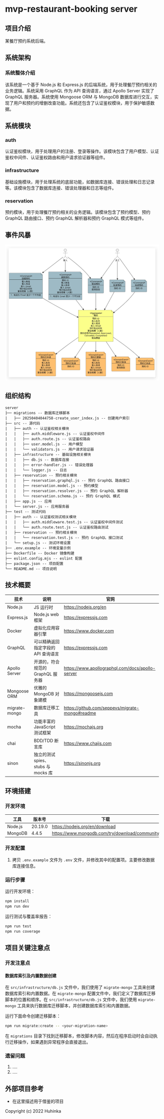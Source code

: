 # mvp-restaurant-booking server

## 项目介绍

某餐厅预约系统后端。

## 系统架构

### 系统整体介绍

该系统是一个基于 Node.js 和 Express.js 的后端系统，用于处理餐厅预约相关的业务逻辑。系统采用 GraphQL 作为 API 查询语言，通过 Apollo Server 实现了 GraphQL 服务器。系统使用 Mongoose ORM 与 MongoDB 数据库进行交互，实现了用户和预约的增删改查功能。系统还包含了认证鉴权模块，用于保护敏感数据。

## 系统模块

### auth

认证鉴权模块，用于处理用户的注册、登录等操作。该模块包含了用户模型、认证鉴权中间件、认证鉴权路由和用户请求验证器等组件。

### infrastructure

基础设施模块，用于处理系统的底层功能，如数据库连接、错误处理和日志记录等。该模块包含了数据库连接、错误处理器和日志等组件。

### reservation

预约模块，用于处理餐厅预约相关的业务逻辑。该模块包含了预约模型、预约 GraphQL 路由接口、预约 GraphQL 解析器和预约 GraphQL 模式等组件。

## 事件风暴

![事件风暴](../../docs/images/event-storming.jpg)

## 组织结构

```
server
├── migrations -- 数据库迁移脚本
|   ├── 20250404044758-create_user_index.js -- 创建用户索引
├── src -- 源代码
|   ├── auth -- 认证鉴权相关模块
|   |   ├── auth.middleware.js -- 认证鉴权中间件
|   |   ├── auth.route.js -- 认证鉴权路由
|   |   ├── user.model.js -- 用户模型
|   |   └── validators.js -- 用户请求验证器
|   ├── infrastructure -- 基础设施相关模块
|   |   ├── db.js -- 数据库连接
|   |   ├── error-handler.js -- 错误处理器
|   |   └── logger.js -- 日志
|   ├── reservation -- 预约相关模块
|   |   ├── reservation.graphql.js -- 预约 GraphQL 路由接口
|   |   ├── reservation.model.js -- 预约模型
|   |   ├── reservation.resolver.js -- 预约 GraphQL 解析器
|   |   └── reservation.schema.js -- 预约 GraphQL 模式
|   ├── app.js -- 应用
|   └── server.js -- 应用服务器
├── test -- 测试代码
|   ├── auth -- 认证鉴权测试相关模块
|   |   ├── auth.middleware.test.js -- 认证鉴权中间件测试
|   |   └── auth.route.test.js -- 认证鉴权路由测试
|   ├── reservation -- 预约相关模块
|   |   └── reservation.test.js -- 预约 GraphQL 接口测试
|   └── setup.js -- 测试环境设置
├── .env.example -- 环境变量示例
├── Dockerfile -- Docker 镜像构建
├── eslint.config.mjs -- eslint 配置
├── package.json -- 项目配置
└── README.md -- 项目说明
```

## 技术概要

| 技术          | 说明                                | 官网                                             |
| ------------- | ----------------------------------- | ------------------------------------------------ |
| Node.js       | JS 运行时                           | https://nodejs.org/en                            |
| Express.js    | Node.js web 框架                    | https://expressjs.com                            |
| Docker        | 虚拟化应用容器引擎                  | https://www.docker.com                           |
| GraphQL       | 可以精确返回指定字段的 API 查询语言 | https://expressjs.com                            |
| Apollo Server | 开源的，符合规范的 GraphQL 服务器   | https://www.apollographql.com/docs/apollo-server |
| Mongoose ORM  | 优雅的 MongoDB 对象建模             | https://mongoosejs.com                           |
| migrate-mongo | 数据库迁移工具                      | https://github.com/seppevs/migrate-mongo#readme  |
| mocha         | 功能丰富的 JavaScript 测试框架      | https://mochajs.org                              |
| chai          | BDD/TDD 断言库                      | https://www.chaijs.com                           |
| sinon         | 独立的测试 spies、stubs 与 mocks 库 | https://sinonjs.org                              |

## 环境搭建

### 开发环境

| 工具    | 版本号  | 下载                                           |
| ------- | ------- | ---------------------------------------------- |
| Node.js | 20.19.0 | https://nodejs.org/en/download                 |
| MongoDB | 4.4.5   | https://www.mongodb.com/try/download/community |

### 开发配置

1. 拷贝 `.env.example` 文件为 `.env` 文件，并修改其中的配置项。主要修改数据库连接信息。

### 运行步骤

运行开发环境：

```bash
npm install
npm run dev
```

运行测试与覆盖率报告：

```bash
npm run test
npm run coverage
```

## 项目关键注意点

### 开发注意点

#### 数据库索引及内置数据创建

在 `src/infrastructure/db.js` 文件中，我们使用了 `migrate-mongo` 工具来创建数据库索引和内置数据。在 `migrate-mongo` 配置文件中，我们定义了数据库迁移脚本的位置和顺序。在 `src/infrastructure/db.js` 文件中，我们使用 `migrate-mongo` 工具来执行数据库迁移脚本，并创建数据库索引和内置数据。

运行下面命令创建迁移脚本：

```bash
npm run migrate:create -- <your-migration-name>
```

在 `migrations` 目录下找到迁移脚本，修改脚本内容，然后在程序启动时会自动执行迁移操作，如果遇到异常程序会直接退出。

### 遗留问题

1. ....
2. ....

## 外部项目参考

- 在这里描述用于借鉴的项目

Copyright (c) 2022 Huhinka
